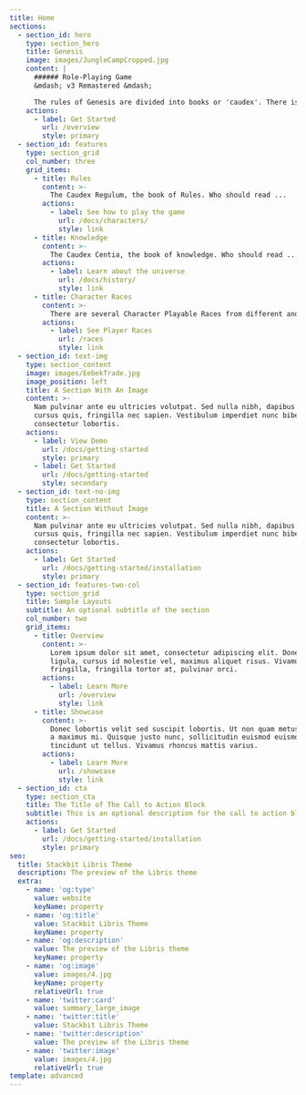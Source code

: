```yaml
---
title: Home
sections:
  - section_id: hero
    type: section_hero
    title: Genesis
    image: images/JungleCampCropped.jpg
    content: |
      ###### Role-Playing Game
      &mdash; v3 Remastered &mdash;

      The rules of Genesis are divided into books or 'caudex'. There is the Caudex Regulum, the book of Rules. The Caudex Centia, the book of knowledge.
    actions:
      - label: Get Started
        url: /overview
        style: primary
  - section_id: features
    type: section_grid
    col_number: three
    grid_items:
      - title: Rules
        content: >-
          The Caudex Regulum, the book of Rules. Who should read ...
        actions:
          - label: See how to play the game
            url: /docs/characters/
            style: link
      - title: Knowledge
        content: >-
          The Caudex Centia, the book of knowledge. Who should read ...
        actions:
          - label: Learn about the universe
            url: /docs/history/
            style: link
      - title: Character Races
        content: >-
          There are several Character Playable Races from different and unusual worlds. Read them all and choose you favourite.
        actions:
          - label: See Player Races
            url: /races
            style: link
  - section_id: text-img
    type: section_content
    image: images/EebekTrade.jpg
    image_position: left
    title: A Section With An Image
    content: >-
      Nam pulvinar ante eu ultricies volutpat. Sed nulla nibh, dapibus sit amet
      cursus quis, fringilla nec sapien. Vestibulum imperdiet nunc bibendum
      consectetur lobortis.
    actions:
      - label: View Demo
        url: /docs/getting-started
        style: primary
      - label: Get Started
        url: /docs/getting-started
        style: secondary
  - section_id: text-no-img
    type: section_content
    title: A Section Without Image
    content: >-
      Nam pulvinar ante eu ultricies volutpat. Sed nulla nibh, dapibus sit amet
      cursus quis, fringilla nec sapien. Vestibulum imperdiet nunc bibendum
      consectetur lobortis.
    actions:
      - label: Get Started
        url: /docs/getting-started/installation
        style: primary
  - section_id: features-two-col
    type: section_grid
    title: Sample Layouts
    subtitle: An optional subtitle of the section
    col_number: two
    grid_items:
      - title: Overview
        content: >-
          Lorem ipsum dolor sit amet, consectetur adipiscing elit. Donec nisl
          ligula, cursus id molestie vel, maximus aliquet risus. Vivamus in nibh
          fringilla, fringilla tortor at, pulvinar orci.
        actions:
          - label: Learn More
            url: /overview
            style: link
      - title: Showcase
        content: >-
          Donec lobortis velit sed suscipit lobortis. Ut non quam metus. Nullam
          a maximus mi. Quisque justo nunc, sollicitudin euismod euismod at,
          tincidunt ut tellus. Vivamus rhoncus mattis varius.
        actions:
          - label: Learn More
            url: /showcase
            style: link
  - section_id: cta
    type: section_cta
    title: The Title of The Call to Action Block
    subtitle: This is an optional description for the call to action block.
    actions:
      - label: Get Started
        url: /docs/getting-started/installation
        style: primary
seo:
  title: Stackbit Libris Theme
  description: The preview of the Libris theme
  extra:
    - name: 'og:type'
      value: website
      keyName: property
    - name: 'og:title'
      value: Stackbit Libris Theme
      keyName: property
    - name: 'og:description'
      value: The preview of the Libris theme
      keyName: property
    - name: 'og:image'
      value: images/4.jpg
      keyName: property
      relativeUrl: true
    - name: 'twitter:card'
      value: summary_large_image
    - name: 'twitter:title'
      value: Stackbit Libris Theme
    - name: 'twitter:description'
      value: The preview of the Libris theme
    - name: 'twitter:image'
      value: images/4.jpg
      relativeUrl: true
template: advanced
---
```

